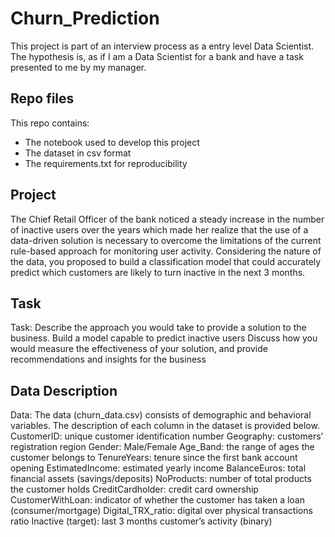 # Churn_Prediction

This project is part of an interview process as a entry level Data Scientist. The hypothesis is, as if I am a Data Scientist for a bank and have a task presented to me by my manager.

## Repo files

This repo contains:

- The notebook used to develop this project
- The dataset in csv format
- The requirements.txt for reproducibility
## Project
The Chief Retail Officer of the bank noticed a steady increase in the number of inactive users over the years which made her realize that the use of a data-driven solution is necessary to overcome the limitations of the current rule-based approach for monitoring user activity. Considering the nature of the data, you proposed to build a classification model that could accurately predict which customers are likely to turn inactive in the next 3 months.

## Task
Task:
Describe the approach you would take to provide a solution to the business.
Build a model capable to predict inactive users
Discuss how you would measure the effectiveness of your solution, and provide recommendations and insights for the business

## Data Description
Data:
The data (churn_data.csv) consists of demographic and behavioral variables. The description of each column in the dataset is provided below.
CustomerID: unique customer identification number
Geography: customers’ registration region 
Gender: Male/Female
Age_Band: the range of ages the customer belongs to
TenureYears: tenure since the first bank account opening
EstimatedIncome: estimated yearly income
BalanceEuros: total financial assets (savings/deposits)
NoProducts: number of total products the customer holds
CreditCardholder: credit card ownership
CustomerWithLoan: indicator of whether the customer has taken a loan (consumer/mortgage)
Digital_TRX_ratio: digital over physical transactions ratio 
Inactive (target): last 3 months customer’s activity (binary) 
